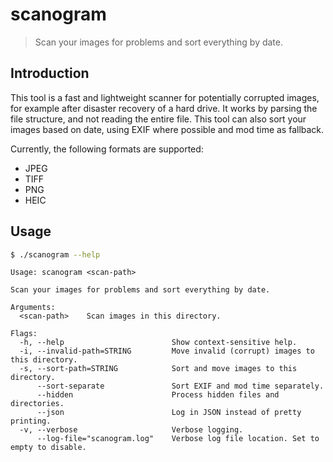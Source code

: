 # scanogram

> Scan your images for problems and sort everything by date.

## Introduction

This tool is a fast and lightweight scanner for potentially corrupted images, for example after disaster recovery of a hard drive. It works by parsing the file structure, and not reading the entire file. This tool can also sort your images based on date, using EXIF where possible and mod time as fallback.

Currently, the following formats are supported:

- JPEG
- TIFF
- PNG
- HEIC

## Usage

```bash
$ ./scanogram --help
```

```
Usage: scanogram <scan-path>

Scan your images for problems and sort everything by date.

Arguments:
  <scan-path>    Scan images in this directory.

Flags:
  -h, --help                        Show context-sensitive help.
  -i, --invalid-path=STRING         Move invalid (corrupt) images to this directory.
  -s, --sort-path=STRING            Sort and move images to this directory.
      --sort-separate               Sort EXIF and mod time separately.
      --hidden                      Process hidden files and directories.
      --json                        Log in JSON instead of pretty printing.
  -v, --verbose                     Verbose logging.
      --log-file="scanogram.log"    Verbose log file location. Set to empty to disable.
```
